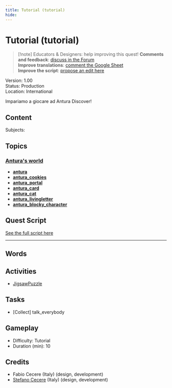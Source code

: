 ```yaml
---
title: Tutorial (tutorial)
hide:
---
```


# Tutorial (tutorial)
> [!note] Educators & Designers: help improving this quest!
> **Comments and feedback**: [discuss in the Forum](https://antura.discourse.group/t/quest-tutorial/41)  
> **Improve translations**: [comment the Google Sheet](https://docs.google.com/spreadsheets/d/1FPFOy8CHor5ArSg57xMuPAG7WM27-ecDOiU-OmtHgjw/edit?gid=631129787#gid=631129787)  
> **Improve the script**: [propose an edit here](https://github.com/vgwb/Antura/blob/main/Assets/_discover/_quests/_TUTORIAL/Tutorial%20-%20Yarn%20Script.yarn)  

Version: 1.00  
Status: Production  
Location: International

Impariamo a giocare ad Antura Discover!

## Content
Subjects: 


## Topics
### [Antura's world](../../topics/index.md#antura-world)

  - **[antura](../../cards/index.md#antura)**  
  - **[antura_cookies](../../cards/index.md#antura_cookies)**  
  - **[antura_portal](../../cards/index.md#antura_portal)**  
  - **[antura_card](../../cards/index.md#antura_card)**  
  - **[antura_cat](../../cards/index.md#antura_cat)**  
  - **[antura_livingletter](../../cards/index.md#antura_livingletter)**  
  - **[antura_blocky_character](../../cards/index.md#antura_blocky_character)**  

## Quest Script

[See the full script here](./tutorial-script.md)

---

## Words
## Activities
- [JigsawPuzzle](../../activities/index.md#JigsawPuzzle)

## Tasks
- [Collect] talk_everybody
## Gameplay
- Difficulty: Tutorial
- Duration (min): 10
## Credits
- Fabio Cecere (Italy) (design, development)
- [Stefano Cecere](https://stefanocecere.com) (Italy) (design, development)
